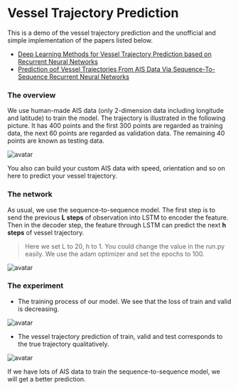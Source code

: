 # Vessel Trajectory Prediction
This is a demo of the vessel trajectory prediction and the unofficial and simple implementation of the papers listed below.
+ [Deep Learning Methods for Vessel Trajectory Prediction based on Recurrent Neural Networks](https://arxiv.org/pdf/2101.02486.pdf)
+ [Prediction oof Vessel Trajectories From AIS Data Via Sequence-To-Sequence Recurrent Neural Networks](https://ieeexplore.ieee.org/document/9054421)

### The overview
We use human-made AIS data (only 2-dimension data including longitude and latitude) to train the model. The trajectory is illustrated in the following picture. It has 400 points and the first 300 points are regarded as training data, the next 60 points are regarded as validation data. The remaining 40 points are known as testing data.

![avatar](https://github.com/whubaichuan/Vessel_Trajectory_Prediction/blob/main/data/trajectory.png)

You also can build your custom AIS data with speed, orientation and so on here to predict your vessel trajectory.

### The network

As usual, we use the sequence-to-sequence model. The first step is to send the previous **L steps** of observation into LSTM to encoder the feature. Then in the decoder step, the feature through LSTM can predict the next **h steps** of vessel trajectory.
> Here we set L to 20, h to 1. You could change the value in the run.py easily. We use the adam optimizer and set the epochs to 100.

![avatar](https://github.com/whubaichuan/Vessel_Trajectory_Prediction/blob/main/data/model.png)

### The experiment
+ The training process of our model. We see that the loss of train and valid is decreasing.

![avatar](https://github.com/whubaichuan/Vessel_Trajectory_Prediction/blob/main/data/train.png)

+ The vessel trajectory prediction of train, valid and test corresponds to the true trajectory qualitatively.

![avatar](https://github.com/whubaichuan/Vessel_Trajectory_Prediction/blob/main/data/prediction.png)

If we have lots of AIS data to train the sequence-to-sequence model, we will get a better prediction.